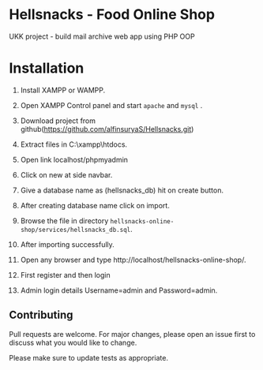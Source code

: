 
# Hellsnacks - Food Online Shop

UKK project - build mail archive web app using PHP OOP

# Installation
1. Install XAMPP or WAMPP.

2. Open XAMPP Control panel and start `apache` and `mysql` .

3. Download project from github(https://github.com/alfinsuryaS/Hellsnacks.git)  

4. Extract files in C:\\xampp\htdocs\.

5. Open link localhost/phpmyadmin

6. Click on new at side navbar.

7. Give a database name as (hellsnacks_db) hit on create button.

8. After creating database name click on import.

9. Browse the file in directory `hellsnacks-online-shop/services/hellsnacks_db.sql`.

10. After importing successfully.

11. Open any browser and type http://localhost/hellsnacks-online-shop/.

12. First register and then login

13. Admin login details Username=admin and Password=admin.

## Contributing
Pull requests are welcome. For major changes, please open an issue first to discuss what you would like to change.

Please make sure to update tests as appropriate.
